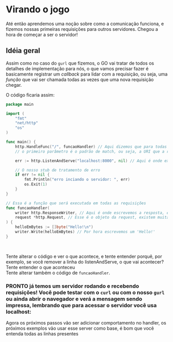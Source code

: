 # Virando o jogo

Até então aprendemos uma noção sobre como a comunicação funciona, e fizemos nossas primeiras requisições para outros servidores. Chegou a hora de começar a ser o servidor!

## Idéia geral

Assim como no caso do `gurl` que fizemos, o GO vai tratar de todos os detalhes de implementação para nós, o que vamos precisar fazer é basicamente registrar um *callback* para lidar com a requisição, ou seja, uma *função* que vai ser chamada todas as vezes que uma nova requisição chegar.<br>

O código ficaria assim:


```go
package main

import (
	"fmt"
	"net/http"
	"os"
)

func main() {
	http.HandleFunc("/", funcaoHandler) // Aqui dizemos que para todas as requisições que chegarem, funcaoHandler deve ser executada
	// o primeiro parâmetro é o padrão de match, ou seja, a URI que a request deve ter para cair nesse handler, "/" significa todas

	err := http.ListenAndServe("localhost:8000", nil) // Aqui é onde explicitamos inciamos o servidor, indicando em que porta ele deve inciar, o segundo parâmetro foge um pouco do escopo, mas seria um router

	// O nosso stub de tratamento de erro
	if err != nil {
		fmt.Println("erro inciando o servidor: ", err)
		os.Exit(1)
	}
}

// Essa é a função que será executada em todas as requisições
func funcaoHandler(
	writer http.ResponseWriter, // Aqui é onde escrevemos a resposta, é uma daquelas "streams"
	request *http.Request, // Esse é o objeto da request, existem muitas informações aqui, mas vamos usar poucas
) {
	helloEmBytes := []byte("Hello!\n")
	writer.Write(helloEmBytes) // Por hora escrevemos um 'Hello!'
}
```
<br>

Tente alterar o código e ver o que acontece, e tente entender porquê, por exemplo, se você remover a linha do listenAndServe, o que vai acontecer? Tente entender o que aconteceu<br>
Tente alterar também o código de `funcaoHandler`.

### __PRONTO__ já temos um servidor rodando e recebendo requisições! Você pode testar com o `curl` ou com o nosso `gurl` ou ainda abrir o navegador e verá a mensagem sendo impressa, lembrando que para acessar o servidor você usa localhost:<porta>

Agora os próximos passos vão ser adicionar comportamento no handler, os próximos exemplos vão usar esse server como base, é bom que você entenda todas as linhas presentes
